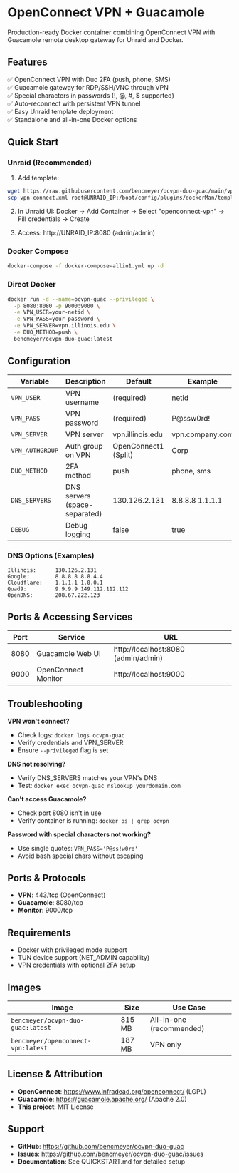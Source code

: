 # OpenConnect VPN + Guacamole

Production-ready Docker container combining OpenConnect VPN with Guacamole remote desktop gateway for Unraid and Docker.

## Features

✅ OpenConnect VPN with Duo 2FA (push, phone, SMS)  
✅ Guacamole gateway for RDP/SSH/VNC through VPN  
✅ Special characters in passwords (!, @, #, $ supported)  
✅ Auto-reconnect with persistent VPN tunnel  
✅ Easy Unraid template deployment  
✅ Standalone and all-in-one Docker options  

## Quick Start

### Unraid (Recommended)

1. Add template:
```bash
wget https://raw.githubusercontent.com/bencmeyer/ocvpn-duo-guac/main/vpn-connect.xml
scp vpn-connect.xml root@UNRAID_IP:/boot/config/plugins/dockerMan/templates-user/
```

2. In Unraid UI: Docker → Add Container → Select "openconnect-vpn" → Fill credentials → Create

3. Access: http://UNRAID_IP:8080 (admin/admin)

### Docker Compose

```bash
docker-compose -f docker-compose-allin1.yml up -d
```

### Direct Docker

```bash
docker run -d --name=ocvpn-guac --privileged \
  -p 8080:8080 -p 9000:9000 \
  -e VPN_USER=your-netid \
  -e VPN_PASS=your-password \
  -e VPN_SERVER=vpn.illinois.edu \
  -e DUO_METHOD=push \
  bencmeyer/ocvpn-duo-guac:latest
```

## Configuration

| Variable | Description | Default | Example |
|----------|-------------|---------|---------|
| `VPN_USER` | VPN username | (required) | netid |
| `VPN_PASS` | VPN password | (required) | P@ssw0rd! |
| `VPN_SERVER` | VPN server | vpn.illinois.edu | vpn.company.com |
| `VPN_AUTHGROUP` | Auth group on VPN | OpenConnect1 (Split) | Corp |
| `DUO_METHOD` | 2FA method | push | phone, sms |
| `DNS_SERVERS` | DNS servers (space-separated) | 130.126.2.131 | 8.8.8.8 1.1.1.1 |
| `DEBUG` | Debug logging | false | true |

### DNS Options (Examples)

```
Illinois:      130.126.2.131
Google:        8.8.8.8 8.8.4.4
Cloudflare:    1.1.1.1 1.0.0.1
Quad9:         9.9.9.9 149.112.112.112
OpenDNS:       208.67.222.123
```

## Ports & Accessing Services

| Port | Service | URL |
|------|---------|-----|
| 8080 | Guacamole Web UI | http://localhost:8080 (admin/admin) |
| 9000 | OpenConnect Monitor | http://localhost:9000 |

## Troubleshooting

**VPN won't connect?**
- Check logs: `docker logs ocvpn-guac`
- Verify credentials and VPN_SERVER
- Ensure `--privileged` flag is set

**DNS not resolving?**
- Verify DNS_SERVERS matches your VPN's DNS
- Test: `docker exec ocvpn-guac nslookup yourdomain.com`

**Can't access Guacamole?**
- Check port 8080 isn't in use
- Verify container is running: `docker ps | grep ocvpn`

**Password with special characters not working?**
- Use single quotes: `VPN_PASS='P@ss!w0rd'`
- Avoid bash special chars without escaping

## Ports & Protocols

- **VPN**: 443/tcp (OpenConnect)
- **Guacamole**: 8080/tcp
- **Monitor**: 9000/tcp

## Requirements

- Docker with privileged mode support
- TUN device support (NET_ADMIN capability)
- VPN credentials with optional 2FA setup

## Images

| Image | Size | Use Case |
|-------|------|----------|
| `bencmeyer/ocvpn-duo-guac:latest` | 815 MB | All-in-one (recommended) |
| `bencmeyer/openconnect-vpn:latest` | 187 MB | VPN only |

## License & Attribution

- **OpenConnect**: https://www.infradead.org/openconnect/ (LGPL)
- **Guacamole**: https://guacamole.apache.org/ (Apache 2.0)
- **This project**: MIT License

## Support

- **GitHub**: https://github.com/bencmeyer/ocvpn-duo-guac
- **Issues**: https://github.com/bencmeyer/ocvpn-duo-guac/issues
- **Documentation**: See QUICKSTART.md for detailed setup


